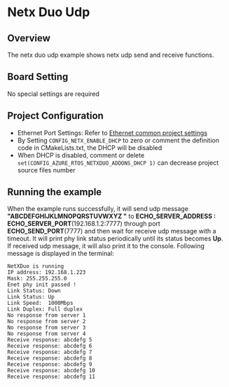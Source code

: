 # Netx Duo Udp

## Overview

The netx duo udp example shows netx udp send and receive functions.

## Board Setting

No special settings are required

## Project Configuration
- Ethernet Port Settings: Refer to [Ethernet common project settings](../../../../lwip/doc/Ethernet_Common_Project_Settings_en.md)
- By Setting `CONFIG_NETX_ENABLE_DHCP` to zero or comment the definition code in CMakeLists.txt, the DHCP will be disabled
- When DHCP is disabled, comment or delete `set(CONFIG_AZURE_RTOS_NETXDUO_ADDONS_DHCP 1)` can decrease project source files number

## Running the example

When the example runs successfully, it will send udp message **"ABCDEFGHIJKLMNOPQRSTUVWXYZ "** to **ECHO_SERVER_ADDRESS : ECHO_SERVER_PORT**(192.168.1.2:7777) through port **ECHO_SEND_PORT**(7777) and then wait for receive udp message with a timeout. It will print phy link status periodically until its status becomes **Up**. If received udp message, it will also print it to the console. Following message is displayed in the terminal:
```console
NetXDuo is running
IP address: 192.168.1.223
Mask: 255.255.255.0
Enet phy init passed !
Link Status: Down
Link Status: Up
Link Speed:  1000Mbps
Link Duplex: Full duplex
No response from server 1
No response from server 2
No response from server 3
No response from server 4
Receive response: abcdefg 5
Receive response: abcdefg 6
Receive response: abcdefg 7
Receive response: abcdefg 8
Receive response: abcdefg 9
Receive response: abcdefg 10
Receive response: abcdefg 11
```
